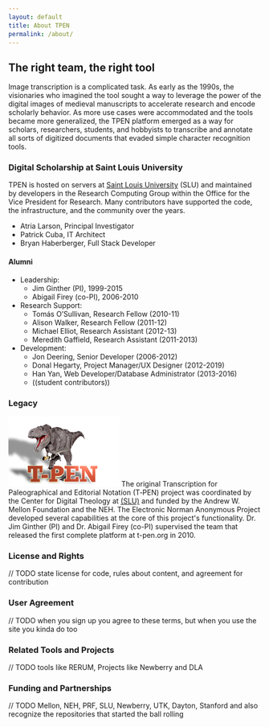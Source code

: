 ```yaml
---
layout: default
title: About TPEN
permalink: /about/
---
```


## The right team, the right tool

Image transcription is a complicated task. As early as the 1990s, the visionaries who imagined the tool sought 
a way to leverage the power of the digital images of medieval manuscripts to accelerate research and encode 
scholarly behavior. As more use cases were accommodated and the tools became more generalized, the TPEN platform 
emerged as a way for scholars, researchers, students, and hobbyists to transcribe and annotate all sorts of 
digitized documents that evaded simple character recognition tools.

### Digital Scholarship at Saint Louis University

TPEN is hosted on servers at [Saint Louis University](https://slu.edu) (SLU) and maintained by developers in the 
Research Computing Group within the Office for the Vice President for Research. Many contributors have supported 
the code, the infrastructure, and the community over the years.

* Atria Larson, Principal Investigator
* Patrick Cuba, IT Architect
* Bryan Haberberger, Full Stack Developer

#### Alumni

* Leadership:
    * Jim Ginther (PI), 1999-2015
    * Abigail Firey (co-PI), 2006-2010
* Research Support:
    * Tomás O’Sullivan, Research Fellow (2010-11)
    * Alison Walker, Research Fellow (2011-12)
    * Michael Elliot, Research Assistant (2012-13)
    * Meredith Gaffield, Research Assistant (2011-2013)
* Development:
    * Jon Deering, Senior Developer (2006-2012)
    * Donal Hegarty, Project Manager/UX Designer (2012-2019)
    * Han Yan, Web Developer/Database Administrator (2013-2016)
    * ((student contributors))

### Legacy

!["old TPEN logo"](/assets/img/tpen_clearShadowSmall.png)
The original Transcription for Paleographical and Editorial Notation (T‑PEN) project was coordinated by the 
Center for Digital Theology at [(SLU)](https://slu.edu) and funded by the Andrew W. Mellon 
Foundation and the NEH. The Electronic Norman Anonymous Project developed several capabilities at the core of this 
project's functionality. Dr. Jim Ginther (PI) and Dr. Abigail Firey (co-PI) supervised the team that released the 
first complete platform at t-pen.org in 2010.

### License and Rights

// TODO 
state license for code, rules about content, and agreement for contribution

### User Agreement

// TODO 
when you sign up you agree to these terms, but when you use the site you kinda do too

### Related Tools and Projects

// TODO 
tools like RERUM, Projects like Newberry and DLA

### Funding and Partnerships

// TODO 
Mellon, NEH, PRF, SLU, Newberry, UTK, Dayton, Stanford 
and also recognize the repositories that started the ball rolling
